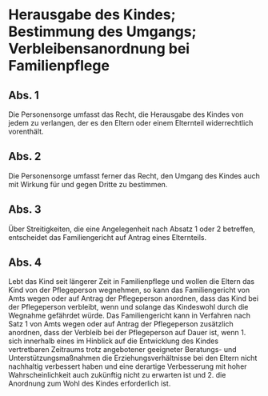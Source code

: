 # Herausgabe des Kindes; Bestimmung des Umgangs; Verbleibensanordnung bei Familienpflege



## Abs. 1

 Die Personensorge umfasst das Recht, die Herausgabe des Kindes von jedem zu verlangen, der es den Eltern oder einem Elternteil widerrechtlich vorenthält.

## Abs. 2

 Die Personensorge umfasst ferner das Recht, den Umgang des Kindes auch mit Wirkung für und gegen Dritte zu bestimmen.

## Abs. 3

 Über Streitigkeiten, die eine Angelegenheit nach Absatz 1 oder 2 betreffen, entscheidet das Familiengericht auf Antrag eines Elternteils.

## Abs. 4

 Lebt das Kind seit längerer Zeit in Familienpflege und wollen die Eltern das Kind von der Pflegeperson wegnehmen, so kann das Familiengericht von Amts wegen oder auf Antrag der Pflegeperson anordnen, dass das Kind bei der Pflegeperson verbleibt, wenn und solange das Kindeswohl durch die Wegnahme gefährdet würde. Das Familiengericht kann in Verfahren nach Satz 1 von Amts wegen oder auf Antrag der Pflegeperson zusätzlich anordnen, dass der Verbleib bei der Pflegeperson auf Dauer ist, wenn  1.
 sich innerhalb eines im Hinblick auf die Entwicklung des Kindes vertretbaren Zeitraums trotz angebotener geeigneter Beratungs- und Unterstützungsmaßnahmen die Erziehungsverhältnisse bei den Eltern nicht nachhaltig verbessert haben und eine derartige Verbesserung mit hoher Wahrscheinlichkeit auch zukünftig nicht zu erwarten ist und
 2.
 die Anordnung zum Wohl des Kindes erforderlich ist.
 

